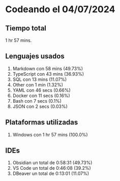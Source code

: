 # Codeando el 04/07/2024

## Tiempo total
1 hr 57 mins.

## Lenguajes usados
1. Markdown con 58 mins (49.73%)
1. TypeScript con 43 mins (36.93%)
1. SQL con 13 mins (11.07%)
1. Other con 1 min (1.32%)
1. YAML con 46 secs (0.66%)
1. Docker con 11 secs (0.16%)
1. Bash con 7 secs (0.1%)
1. JSON con 2 secs (0.03%)

## Plataformas utilizadas
1. Windows con 1 hr 57 mins (100.0%)

## IDEs
1. Obsidian un total de 0:58:31 (49.73%)
1. VS Code un total de 0:46:08 (39.2%)
1. DBeaver un total de 0:13:01 (11.07%)
